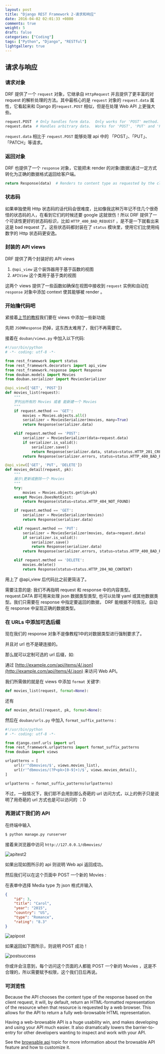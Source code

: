 ```yaml
---
layout: post
title: "Django REST Framework 2-请求和响应"
date: 2016-04-02 02:01:33 +0800
comments: true
weight: 5
draft: false
categories: ["Coding"]
tags: ["Python", "Django", "RESTful"]
lightgallery: true
---
```


## 请求与响应

### 请求对象

DRF 提供了一个 ```request``` 对象，它继承自 ```HttpRequest``` 并且提供了更丰富的对 request 的解析处理的方法。其中最核心的是 ```request``` 对象的 ```request.data``` 属性，它看起来和 Django 的```request.POST``` 相似，但是在处理 Web API 上更强大些。

```python
request.POST  # Only handles form data.  Only works for 'POST' method.
request.data  # Handles arbitrary data.  Works for 'POST', 'PUT' and 'PATCH' methods.
```

```request.data``` 相比于 ```request.POST``` 能够处理 api 中的 「POST」、「PUT」、「PATCH」等请求。

### 返回对象

DRF 也提供了一个 ```response``` 对象，它能把未 render 的对象(数据)通过一定方式转化为正确的数据格式返回给客户端。

```python
return Response(data)  # Renders to content type as requested by the client.
```

### 状态码

如果单独使用 Http 状态码的话代码会很难度，比如像我这种万年记不住几个很奇怪的状态码的人，在看到它们的时候还要 google 这就很伤！所以 DRF 提供了一个可读性更好的状态码标识，比如 `HTTP_400_BAD_REQUEST`  ，是不是一下就看出来这是 bad request 了。这些状态码都封装在了 ```status``` 模块里，使用它们比使用纯数字的 Http 状态码更安逸。

### 封装的 API views

DRF 提供了两个封装好的 API views

1.  `@api_view`  这个装饰器用于基于函数的视图
2.  `APIView`  这个类用于基于类的视图

这两个 views 提供了一些函数如确保在视图中接收到 ```request``` 实例和自动在 ```response``` 对象中添加 context 使其能够被 render 。

### 开始撸代码吧

紧接着[上节的教程]()我们要在 views 中添加一些新功能

先把 ```JSONResponse``` 扔掉，这东西太难用了，我们不再需要它。

接着在 ```douban/views.py``` 中加入以下代码:

```python
#!/usr/bin/python
# -*- coding: utf-8 -*-

from rest_framework import status
from rest_framework.decorators import api_view
from rest_framework.response import Response
from douban.models import Movies
from douban.serializer import MoviesSerializer

@api_view(['GET', 'POST'])
def movies_list(request):
    """
    罗列出所有的 Movies 或者 能新建一个 Movies
    """
    if request.method == 'GET':
        movies = Movies.objects.all()
        serializer = MoviesSerializer(movies, many=True)
        return Response(serializer.data)

    elif request.method == 'POST':
        serializer = MoviesSerializer(data=request.data)
        if serializer.is_valid():
            serializer.save()
            return Response(serializer.data, status=status.HTTP_201_CREATED)
        return Response(serializer.errors, status=status.HTTP_400_BAD_REQUEST)

@api_view(['GET', 'PUT', 'DELETE'])
def movies_detail(request, pk):
    """
    展示\更新或删除一个 Movies
    """
    try:
        movies = Movies.objects.get(pk=pk)
    except Movies.DoesNotExist:
        return Response(status=status.HTTP_404_NOT_FOUND)

    if request.method == 'GET':
        serializer = MoviesSerializer(movies)
        return Response(serializer.data)

    elif request.method == 'PUT':
        serializer = MoviesSerializer(movies, data=request.data)
        if serializer.is_valid():
            serializer.save()
            return Response(serializer.data)
        return Response(serializer.errors, status=status.HTTP_400_BAD_REQUEST)

    elif request.method == 'DELETE':
        movies.delete()
        return Response(status=status.HTTP_204_NO_CONTENT)
```

用上了 @api_view 后代码比之前更简洁了。

需要注意的是: 我们不再指明 request 和 response 中的内容类型。 request.DATA 即可用来处理 json 数据类型类型, 也可以处理 yaml 或其他数据类型。我们只需要在 response 中指定要返回的数据， DRF 能根据不同情况，自动在 response 中呈现正确的数据类型。

### 在 URLs 中添加可选后缀

现在我们的 response 对象不是像教程1中的对数据类型进行强制要求了。

并且对 url 也不是硬连接的。

那么就可以定制可选的 url 后缀，如:

通过 [http://example.com/api/items/4/.json](http://example.com/api/items/4/.json) 来访问 Web API。

我们所需做的就是在 views 中添加 ```format``` 关键字:

```python
def movies_list(request, format=None):
```

还有

```python
def movies_detail(request, pk, format=None):
```

然后在 ```douban/urls.py``` 中加入 ```format_suffix_patterns``` :

```python
#!/usr/bin/python
# -*- coding: utf-8 -*-

from django.conf.urls import url
from rest_framework.urlpatterns import format_suffix_patterns
from douban import views

urlpatterns = [
    url(r'^dbmovies/$', views.movies_list),
    url(r'^dbmovies/(?P<pk>[0-9]+)/$', views.movies_detail),
]

urlpatterns = format_suffix_patterns(urlpatterns)
```

不过，一般情况下，我们耶不会用到那么奇葩的 url 访问方式，以上的例子只是说明了用奇葩的 url 方式也是可以访问的 ：D

### 再测试下我们的 API

在终端中输入

```bash
$ python manage.py runserver
```

接着来浏览器中访问 ```http://127.0.0.1/dbmovies/```

![apitest2](http://7xse6j.com1.z0.glb.clouddn.com/apitest2.png)

如果出现如图所示的 api 则说明 Web api 返回成功。

然后我们可以在这个页面中 POST 一个新的 Movies :

在表单中选择 Media type 为 json 格式并输入

```json
{
    "id": 3,
    "title": "Carol",
    "year": "2015",
    "country": "US",
    "type": "Romance",
    "rating": "8.3"
}
```

![apipost](http://7xse6j.com1.z0.glb.clouddn.com/apitest3.png)

如果返回如下图所示，则说明 POST 成功！

![postsuccess](http://7xse6j.com1.z0.glb.clouddn.com/apitest4.png)

你或许会注意到，每个访问这个页面的人都能 POST 一个新的 Movies ，这是不合理的，所以需要赋予权限，这个我们日后再说。

### 可浏览性

Because the API chooses the content type of the response based on the client request, it will, by default, return an HTML-formatted representation of the resource when that resource is requested by a web browser. This allows for the API to return a fully web-browsable HTML representation.

Having a web-browsable API is a huge usability win, and makes developing and using your API much easier. It also dramatically lowers the barrier-to-entry for other developers wanting to inspect and work with your API.

See the [browsable api](http://www.django-rest-framework.org/topics/browsable-api/) topic for more information about the browsable API feature and how to customize it.

